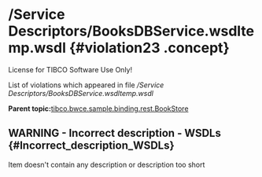 # /Service Descriptors/BooksDBService.wsdltemp.wsdl {#violation23 .concept}

License for TIBCO Software Use Only!

List of violations which appeared in file */Service Descriptors/BooksDBService.wsdltemp.wsdl*

**Parent topic:**[tibco.bwce.sample.binding.rest.BookStore](../../../qa/projects/tibco.bwce.sample.binding.rest.BookStore.md)

## WARNING - Incorrect description - WSDLs {#Incorrect_description_WSDLs}

Item doesn't contain any description or description too short

